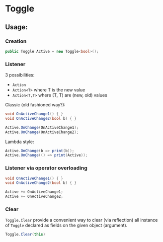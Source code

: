 #  Toggle

## Usage:

### Creation
```csharp
public Toggle Active = new Toggle<bool>();
```

### Listener
3 possibilities:
- `Action`
- `Action<T>` where T is the new value
- `Action<T,T>` where (T, T) are (new, old) values

Classic (old fashioned way?):
```csharp
void OnActiveChange1() { }
void OnActiveChange2(bool b) { }

Active.OnChange(OnActiveChange1);
Active.OnChange(OnActiveChange2);
```

Lambda style:
```csharp
Active.OnChange(b => print(b));
Active.OnChange(() => print(Active));
```

### Listener via operator overloading

```csharp
void OnActiveChange1() { }
void OnActiveChange2(bool b) { }

Active += OnActiveChange1;
Active += OnActiveChange2;
```


### Clear

`Toggle.Clear` provide a convenient way to clear (via reflection) all instance of `Toggle` declared as fields on the given object (argument).

```csharp
Toggle.Clear(this)
```

